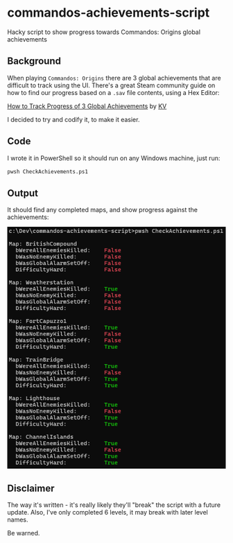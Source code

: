 # commandos-achievements-script

Hacky script to show progress towards Commandos: Origins global achievements

## Background

When playing `Commandos: Origins` there are 3 global achievements that are difficult to
track using the UI. There's a great Steam community guide on how to find our progress
based on a `.sav` file contents, using a Hex Editor:

[How to Track Progress of 3 Global Achievements](https://steamcommunity.com/sharedfiles/filedetails/?id=3465222261) by
[KV](https://steamcommunity.com/profiles/76561198068871010)

I decided to try and codify it, to make it easier.

## Code

I wrote it in PowerShell so it should run on any Windows machine, just run:

``` cmd
pwsh CheckAchievements.ps1
```

## Output

It should find any completed maps, and show progress against the achievements:

![Example Output](imgs/example.png)

## Disclaimer

The way it's written - it's really likely they'll "break" the script with a future update. Also, I've only completed 6 levels, it may break with later level names.

Be warned.
